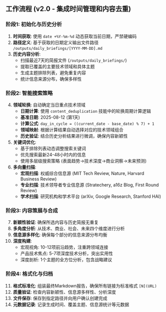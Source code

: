 ## 工作流程 (v2.0 - 集成时间管理和内容去重)

### 阶段1: 初始化与历史分析
1.  **时间获取**: 使用 `date +%Y-%m-%d` 动态获取当前日期，严禁硬编码
2.  **路径定义**: 基于获取的日期定义输出文件路径 `/outputs/daily_briefings/[YYYY-MM-DD].md`
3.  **历史内容分析**: 
    - 扫描最近7天的简报文件 (`/outputs/daily_briefings/`)
    - 提取已覆盖的主要技术领域和具体主题
    - 生成主题排除列表，避免重复内容
    - 统计信息来源分布，确保多样性

### 阶段2: 智能搜索策略
4.  **领域轮换**: 自动确定当日重点技术领域
    - **日期计算**: 使用 `content_deduplication` 技能中的轮换周期计算逻辑
    - **基准日期**: 2025-08-12 (第1天)
    - **计算公式**: `day_in_cycle = ((current_date - base_date) % 7) + 1`
    - **领域映射**: 根据计算结果自动选择对应的技术领域组合
    - **历史验证**: 结合历史分析结果进行微调，确保内容新颖性
5.  **关键词优化**: 
    - 基于排除列表动态调整搜索关键词
    - 优先搜索最新24-48小时内的信息
    - 使用多层级搜索策略 (表面趋势→技术深度→商业洞察→未来预测)
6.  **多向量扫描**:
    - **宏观扫描**: 权威综合信息源 (MIT Tech Review, Nature, Harvard Business Review)
    - **专业扫描**: 技术领导者专业信息源 (Stratechery, a16z Blog, First Round Review)
    - **学术扫描**: 研究机构和学术平台 (arXiv, Google Research, Stanford HAI)

### 阶段3: 内容策展与合成
7.  **新颖性验证**: 确保所选内容与历史简报无重复
8.  **多角度分析**: 从技术、商业、社会、未来四个维度进行分析
9.  **信息源多样化**: 确保每个部分的信息来源分布均衡
10. **深度构建**: 
    - 宏观视角: 10-12项前沿趋势，注重跨领域连接
    - 产品技术焦点: 5-7项深度技术分析，突出实用性
    - 深度剖析: 1个主题的全方位分析，包含战略建议

### 阶段4: 格式化与归档
11. **格式标准化**: 组装最终Markdown报告，确保所有链接为标准格式 `[N](URL)`
12. **质量验证**: 检查内容新颖性、信息源多样性、分析深度
13. **文件保存**: 保存到指定路径并向用户确认创建完成
14. **元数据记录**: 记录生成时间、覆盖主题、信息源统计等元数据